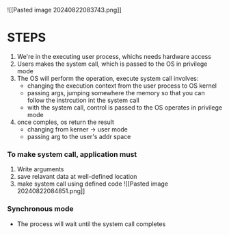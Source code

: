 ![[Pasted image 20240822083743.png]]

# STEPS 
1. We're in the executing user process, whichs needs hardware access 
2. Users makes the system call, which is passed to the OS in privilege mode
3. The OS will perform the operation, execute system call involves: 
	 - changing the execution context from the user process to OS kernel 
	 - passing args, jumping somewhere the memory so that you can follow the instrcution int the system call 
	 - with the system call, control is passed to the OS operates in privilege mode 
4. once comples, os return the result
     - changing from kerner -> user mode
     - passing arg to the user's addr space 

### To make system call, application must 
1. Write arguments 
2. save relavant data at well-defined location 
3. make system call using defined code 
![[Pasted image 20240822084851.png]]


### Synchronous mode 

- The process will wait until the system call completes 
